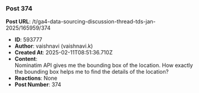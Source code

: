 ### Post 374
**Post URL**: /t/ga4-data-sourcing-discussion-thread-tds-jan-2025/165959/374
- **ID**: 593777
- **Author**: vaishnavi (vaishnavi.k)
- **Created At**: 2025-02-11T08:51:36.710Z
- **Content**:  
  Nominatim API gives me the bounding box of the location. How exactly the bounding box helps me to find the details of the location?
- **Reactions**: None
- **Post Number**: 374


